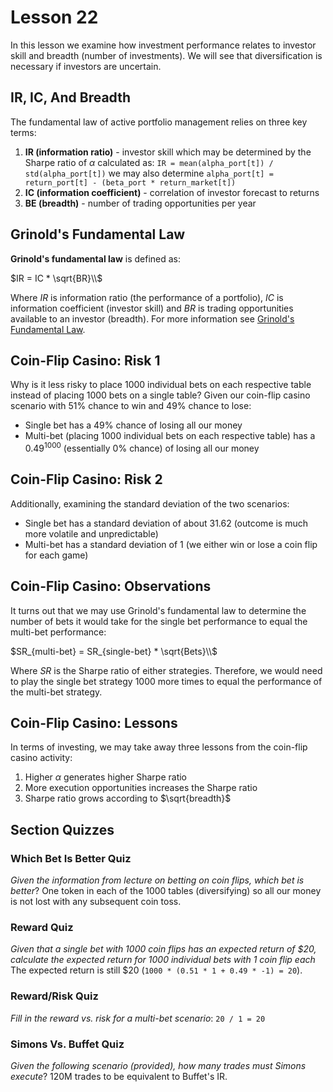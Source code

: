 # Lesson 22

In this lesson we examine how investment performance relates to investor skill and breadth (number of investments). We will see that diversification is necessary if investors are uncertain.

## IR, IC, And Breadth

The fundamental law of active portfolio management relies on three key terms:

1. **IR (information ratio)** - investor skill which may be determined by the Sharpe ratio of $\alpha$ calculated as: `IR = mean(alpha_port[t]) / std(alpha_port[t])` we may also determine `alpha_port[t] = return_port[t] - (beta_port * return_market[t])`
2. **IC (information coefficient)** - correlation of investor forecast to returns
3. **BE (breadth)** - number of trading opportunities per year

## Grinold's Fundamental Law

**Grinold's fundamental law** is defined as:

$IR = IC * \sqrt{BR}\\$

Where $IR$ is information ratio (the performance of a portfolio), $IC$ is information coefficient (investor skill) and $BR$ is trading opportunities available to an investor (breadth). For more information see [Grinold's Fundamental Law](https://newfrontieradvisors.com/media/1376/fundamental-law-june-2017.pdf).

## Coin-Flip Casino: Risk 1

Why is it less risky to place 1000 individual bets on each respective table instead of placing 1000 bets on a single table? Given our coin-flip casino scenario with 51% chance to win and 49% chance to lose:

- Single bet has a 49% chance of losing all our money
- Multi-bet (placing 1000 individual bets on each respective table) has a $0.49^{1000}$ (essentially 0% chance) of losing all our money

## Coin-Flip Casino: Risk 2

Additionally, examining the standard deviation of the two scenarios:

- Single bet has a standard deviation of about 31.62 (outcome is much more volatile and unpredictable)
- Multi-bet has a standard deviation of 1 (we either win or lose a coin flip for each game)

## Coin-Flip Casino: Observations

It turns out that we may use Grinold's fundamental law to determine the number of bets it would take for the single bet performance to equal the multi-bet performance:

$SR_{multi-bet} = SR_{single-bet}  * \sqrt{Bets}\\$

Where $SR$ is the Sharpe ratio of either strategies. Therefore, we would need to play the single bet strategy 1000 more times to equal the performance of the multi-bet strategy.

## Coin-Flip Casino: Lessons

In terms of investing, we may take away three lessons from the coin-flip casino activity:

1. Higher $\alpha$ generates higher Sharpe ratio
2. More execution opportunities increases the Sharpe ratio
3. Sharpe ratio grows according to $\sqrt{breadth}$

## Section Quizzes

### Which Bet Is Better Quiz

_Given the information from lecture on betting on coin flips, which bet is better_? One token in each of the 1000 tables (diversifying) so all our money is not lost with any subsequent coin toss.

### Reward Quiz

_Given that a single bet with 1000 coin flips has an expected return of $20, calculate the expected return for 1000 individual bets with 1 coin flip each_ The expected return is still $20 (`1000 * (0.51 * 1 + 0.49 * -1) = 20`).

### Reward/Risk Quiz

_Fill in the reward vs. risk for a multi-bet scenario_: `20 / 1 = 20`

### Simons Vs. Buffet Quiz

_Given the following scenario (provided), how many trades must Simons execute_? 120M trades to be equivalent to Buffet's IR.
